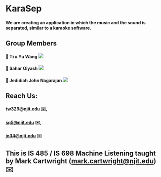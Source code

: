 # KaraSep
#### We are creating an application in which the music and the sound is separated, similar to a karaoke software.

## Group Members
#### :prince: Tzu Yu Wang             ![](https://komarev.com/ghpvc/?username=tw329&color=red)
#### :princess: Sahar Qiyash            ![](https://komarev.com/ghpvc/?username=saharqiyash&color=green)
#### :prince: Jedidiah John Nagarajan ![](https://komarev.com/ghpvc/?username=JedidiahJohnNagarajan&color=blue)

## Reach Us:
#### tw329@njit.edu ✉️, 
#### sq5@njit.edu ✉️, 
#### jn34@njit.edu ✉️

## This is IS 485 / IS 698 Machine Listening taught by Mark Cartwright (mark.cartwright@njit.edu) ✉️
####
